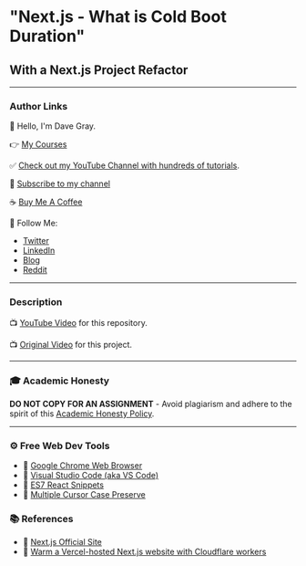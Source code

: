 # "Next.js - What is Cold Boot Duration"

## With a Next.js Project Refactor

---

### Author Links

👋 Hello, I'm Dave Gray.

👉 [My Courses](https://courses.davegray.codes/)

✅ [Check out my YouTube Channel with hundreds of tutorials](https://www.youtube.com/DaveGrayTeachesCode).

🚩 [Subscribe to my channel](https://bit.ly/3nGHmNn)

☕ [Buy Me A Coffee](https://buymeacoffee.com/DaveGray)

🚀 Follow Me:

- [Twitter](https://twitter.com/yesdavidgray)
- [LinkedIn](https://www.linkedin.com/in/davidagray/)
- [Blog](https://yesdavidgray.com)
- [Reddit](https://www.reddit.com/user/DaveOnEleven)

---

### Description

📺 [YouTube Video](https://youtu.be/NWc7FU_qQ8g) for this repository.

📺 [Original Video](https://youtu.be/d7XJjQesDtE) for this project.

---

### 🎓 Academic Honesty

**DO NOT COPY FOR AN ASSIGNMENT** - Avoid plagiarism and adhere to the spirit of this [Academic Honesty Policy](https://www.freecodecamp.org/news/academic-honesty-policy/).

---

### ⚙ Free Web Dev Tools
- 🔗 [Google Chrome Web Browser](https://google.com/chrome/)
- 🔗 [Visual Studio Code (aka VS Code)](https://code.visualstudio.com/)
- 🔗 [ES7 React Snippets](https://marketplace.visualstudio.com/items?itemName=dsznajder.es7-react-js-snippets)
- 🔗 [Multiple Cursor Case Preserve](https://marketplace.visualstudio.com/items?itemName=Cardinal90.multi-cursor-case-preserve)

### 📚 References
- 🔗 [Next.js Official Site](https://nextjs.org/)
- 🔗 [Warm a Vercel-hosted Next.js website with Cloudflare workers](https://awstip.com/keeping-a-vercel-hosted-next-js-website-warm-with-cloudflare-workers-b977633ec985)

